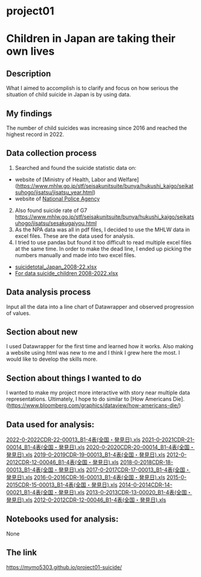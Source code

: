 # project01 
# Children in Japan are taking their own lives
## Description
What I aimed to accomplish is to clarify and focus on how serious the situation of child suicide in Japan is by using data.
## My findings
The number of child suicides was increasing since 2016 and reached the highest record in 2022.
## Data collection process
1. Searched and found the suicide statistic data on:
* website of [Ministry of Health, Labor and Welfare]
(https://www.mhlw.go.jp/stf/seisakunitsuite/bunya/hukushi_kaigo/seikatsuhogo/jisatsu/jisatsu_year.html)
* website of [National Police Agency](https://www.npa.go.jp/publications/statistics/safetylife/jisatsu.html)
2. Also found suicide rate of G7 <https://www.mhlw.go.jp/stf/seisakunitsuite/bunya/hukushi_kaigo/seikatsuhogo/jisatsu/sesakugaiyou.html>
3. As the NPA data was all in pdf files, I decided to use the MHLW data in excel files. These are the data used for analysis.
4. I tried to use pandas but found it too difficult to read multiple excel files at the same time. In order to make the dead line, I ended up picking the numbers manually and made into two excel files.
* [suicidetotal_Japan_2008-22.xlsx](https://github.com/MYMO5303/project01/files/11858384/suicidetotal_Japan_2008-22.xlsx)
* [For data suicide_children 2008-2022.xlsx](https://github.com/MYMO5303/project01/files/11858388/For.data.suicide_children.2008-2022.xlsx)
## Data analysis process
Input all the data into a line chart of Datawrapper and observed progression of values.
## Section about new
I used Datawrapper for the first time and learned how it works. Also making a website using html was new to me and I think I grew here the most. I would like to develop the skills more.
## Section about things I wanted to do 
I wanted to make my project more interactive with story near multiple data representations. Ultimately, I hope to do similar to [How Americans Die].(https://www.bloomberg.com/graphics/dataview/how-americans-die/)
## Data used for analysis:
[2022-0-2022CDR-22-00013_B1-4表(全国・発見日).xls](https://github.com/MYMO5303/project01/files/11858402/2022-0-2022CDR-22-00013_B1-4.xls)
[2021-0-2021CDR-21-00014_B1-4表(全国・発見日).xls](https://github.com/MYMO5303/project01/files/11858403/2021-0-2021CDR-21-00014_B1-4.xls)
[2020-0-2020CDR-20-00014_B1-4表(全国・発見日).xls](https://github.com/MYMO5303/project01/files/11858404/2020-0-2020CDR-20-00014_B1-4.xls)
[2019-0-2019CDR-19-00013_B1-4表(全国・発見日).xls](https://github.com/MYMO5303/project01/files/11858405/2019-0-2019CDR-19-00013_B1-4.xls)
[2012-0-2012CDR-12-00046_B1-4表(全国・発見日).xls](https://github.com/MYMO5303/project01/files/11858408/2012-0-2012CDR-12-00046_B1-4.xls)
[2018-0-2018CDR-18-00013_B1-4表(全国・発見日).xls](https://github.com/MYMO5303/project01/files/11858407/2018-0-2018CDR-18-00013_B1-4.xls)
[2017-0-2017CDR-17-00013_B1-4表(全国・発見日).xls](https://github.com/MYMO5303/project01/files/11858409/2017-0-2017CDR-17-00013_B1-4.xls)
[2016-0-2016CDR-16-00013_B1-4表(全国・発見日).xls](https://github.com/MYMO5303/project01/files/11858411/2016-0-2016CDR-16-00013_B1-4.xls)
[2015-0-2015CDR-15-00013_B1-4表(全国・発見日).xls](https://github.com/MYMO5303/project01/files/11858412/2015-0-2015CDR-15-00013_B1-4.xls)
[2014-0-2014CDR-14-00021_B1-4表(全国・発見日).xls](https://github.com/MYMO5303/project01/files/11858413/2014-0-2014CDR-14-00021_B1-4.xls)
[2013-0-2013CDR-13-00020_B1-4表(全国・発見日).xls](https://github.com/MYMO5303/project01/files/11858414/2013-0-2013CDR-13-00020_B1-4.xls)
[2012-0-2012CDR-12-00046_B1-4表(全国・発見日).xls](https://github.com/MYMO5303/project01/files/11858415/2012-0-2012CDR-12-00046_B1-4.xls)
## Notebooks used for analysis:
None
## The link
<https://mymo5303.github.io/project01-suicide/>

